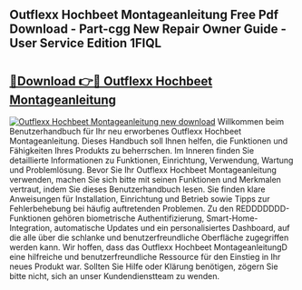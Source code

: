 ## Outflexx Hochbeet Montageanleitung Free Pdf Download - Part-cgg New Repair Owner Guide - User Service Edition 1FIQL

# <h2><a href="http://df6pc9.blite.top/?on=Outflexx+Hochbeet+Montageanleitung">🔗Download 👉🔴 Outflexx Hochbeet Montageanleitung</a></h2>

[![Outflexx Hochbeet Montageanleitung new download](https://i.imgur.com/lujVjoI.png)](http://df6pc9.blite.top/?on=Outflexx+Hochbeet+Montageanleitung)
Willkommen beim Benutzerhandbuch für Ihr neu erworbenes Outflexx Hochbeet Montageanleitung. Dieses Handbuch soll Ihnen helfen, die Funktionen und Fähigkeiten Ihres Produkts zu beherrschen. Im Inneren finden Sie detaillierte Informationen zu Funktionen, Einrichtung, Verwendung, Wartung und Problemlösung. Bevor Sie Ihr Outflexx Hochbeet Montageanleitung verwenden, machen Sie sich bitte mit seinen Funktionen und Merkmalen vertraut, indem Sie dieses Benutzerhandbuch lesen. Sie finden klare Anweisungen für Installation, Einrichtung und Betrieb sowie Tipps zur Fehlerbehebung bei häufig auftretenden Problemen. Zu den REDDDDDDD-Funktionen gehören biometrische Authentifizierung, Smart-Home-Integration, automatische Updates und ein personalisiertes Dashboard, auf die alle über die schlanke und benutzerfreundliche Oberfläche zugegriffen werden kann. Wir hoffen, dass das Outflexx Hochbeet MontageanleitungD eine hilfreiche und benutzerfreundliche Ressource für den Einstieg in Ihr neues Produkt war. Sollten Sie Hilfe oder Klärung benötigen, zögern Sie bitte nicht, sich an unser Kundendienstteam zu wenden.
